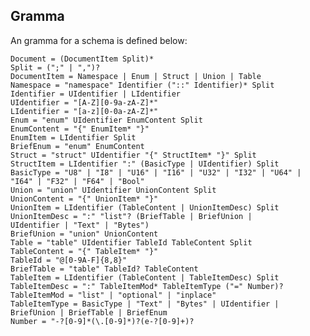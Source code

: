 

## Gramma

An gramma for a schema is defined below:

    Document = (DocumentItem Split)*
    Split = (";" | ",")?
    DocumentItem = Namespace | Enum | Struct | Union | Table
    Namespace = "namespace" Identifier ("::" Identifier)* Split
    Identifier = UIdentifier | LIdentifier
    UIdentifier = "[A-Z][0-9a-zA-Z]*"
    LIdentifier = "[a-z][0-0a-zA-Z]*"
    Enum = "enum" UIdentifier EnumContent Split
    EnumContent = "{" EnumItem* "}"
    EnumItem = LIdentifier Split
    BriefEnum = "enum" EnumContent
    Struct = "struct" UIdentifier "{" StructItem* "}" Split
    StructItem = LIdentifier ":" (BasicType | UIdentifier) Split
    BasicType = "U8" | "I8" | "U16" | "I16" | "U32" | "I32" | "U64" | "I64" | "F32" | "F64" | "Bool"
    Union = "union" UIdentifier UnionContent Split
    UnionContent = "{" UnionItem* "}" 
    UnionItem = LIdentifier (TableContent | UnionItemDesc) Split
    UnionItemDesc = ":" "list"? (BriefTable | BriefUnion | 
    UIdentifier | "Text" | "Bytes") 
    BriefUnion = "union" UnionContent
    Table = "table" UIdentifier TableId TableContent Split
    TableContent = "{" TableItem* "}"
    TableId = "@[0-9A-F]{8,8}"
    BriefTable = "table" TableId? TableContent
    TableItem = LIdentifier (TableContent | TableItemDesc) Split
    TableItemDesc = ":" TableItemMod* TableItemType ("=" Number)?
    TableItemMod = "list" | "optional" | "inplace"
    TableItemType = BasicType | "Text" | "Bytes" | UIdentifier | BriefUnion | BriefTable | BriefEnum
    Number = "-?[0-9]*(\.[0-9]*)?(e-?[0-9]+)?
